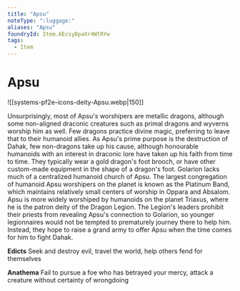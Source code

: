```yaml
---
title: "Apsu"
noteType: ":luggage:"
aliases: "Apsu"
foundryId: Item.6EcsyDpaXr4WtRYw
tags:
  - Item
---
```


# Apsu
![[systems-pf2e-icons-deity-Apsu.webp|150]]

Unsurprisingly, most of Apsu's worshipers are metallic dragons, although some non-aligned draconic creatures such as primal dragons and wyverns worship him as well. Few dragons practice divine magic, preferring to leave that to their humanoid allies. As Apsu's prime purpose is the destruction of Dahak, few non-dragons take up his cause, although honourable humanoids with an interest in draconic lore have taken up his faith from time to time. They typically wear a gold dragon's foot brooch, or have other custom-made equipment in the shape of a dragon's foot. Golarion lacks much of a centralized humanoid church of Apsu. The largest congregation of humanoid Apsu worshipers on the planet is known as the Platinum Band, which maintains relatively small centers of worship in Oppara and Absalom. Apsu is more widely worshiped by humanoids on the planet Triaxus, where he is the patron deity of the Dragon Legion. The Legion's leaders prohibit their priests from revealing Apsu's connection to Golarion, so younger legionnaires would not be tempted to prematurely journey there to help him. Instead, they hope to raise a grand army to offer Apsu when the time comes for him to fight Dahak.

**Edicts** Seek and destroy evil, travel the world, help others fend for themselves

**Anathema** Fail to pursue a foe who has betrayed your mercy, attack a creature without certainty of wrongdoing
